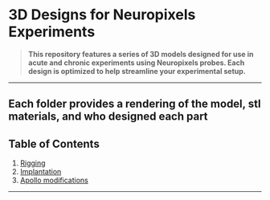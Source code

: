 # 3D Designs for Neuropixels Experiments

> **This repository features a series of 3D models designed for use in acute and chronic experiments using Neuropixels probes. Each design is optimized to help streamline your experimental setup.**

---
Each folder provides a rendering of the model, stl  materials, and who designed each part
---

## Table of Contents
1. [Rigging](#rigging)  
2. [Implantation](#implantation)  
3. [Apollo modifications](#Apollo-modifications)  

---




